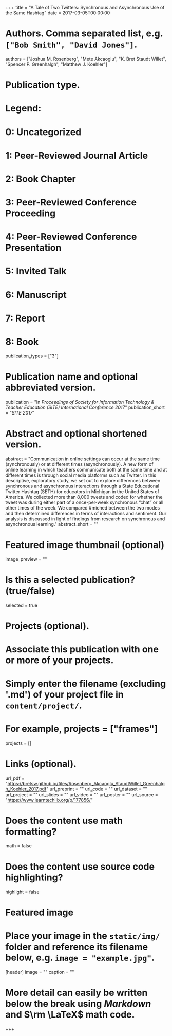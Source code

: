 +++
title = "A Tale of Two Twitters: Synchronous and Asynchronous Use of the Same Hashtag"
date = 2017-03-05T00:00:00

# Authors. Comma separated list, e.g. `["Bob Smith", "David Jones"]`.
authors = ["Joshua M. Rosenberg", "Mete Akcaoglu", "K. Bret Staudt Willet", "Spencer P. Greenhalgh", "Matthew J. Koehler"]

# Publication type.
# Legend:
#  0: Uncategorized
#  1: Peer-Reviewed Journal Article
#  2: Book Chapter
#  3: Peer-Reviewed Conference Proceeding
#  4: Peer-Reviewed Conference Presentation
#  5: Invited Talk
#  6: Manuscript
#  7: Report
#  8: Book
publication_types = ["3"]

# Publication name and optional abbreviated version.
publication = "In *Proceedings of Society for Information Technology & Teacher Education (SITE) International Conference 2017*"
publication_short = "*SITE 2017*"

# Abstract and optional shortened version.
abstract = "Communication in online settings can occur at the same time (synchronously) or at different times (asynchronously). A new form of online learning in which teachers communicate both at the same time and at different times is through social media platforms such as Twitter. In this descriptive, exploratory study, we set out to explore differences between synchronous and asynchronous interactions through a State Educational Twitter Hashtag (SETH) for educators in Michigan in the United States of America. We collected more than 8,000 tweets and coded for whether the tweet was during either part of a once-per-week synchronous “chat” or all other times of the week. We compared #miched between the two modes and then determined differences in terms of interactions and sentiment. Our analysis is discussed in light of findings from research on synchronous and asynchronous learning."
abstract_short = ""

# Featured image thumbnail (optional)
image_preview = ""

# Is this a selected publication? (true/false)
selected = true

# Projects (optional).
#   Associate this publication with one or more of your projects.
#   Simply enter the filename (excluding '.md') of your project file in `content/project/`. 
#   For example, projects = ["frames"]
projects = []

# Links (optional).
url_pdf = "https://bretsw.github.io/files/Rosenberg_Akcaoglu_StaudtWillet_Greenhalgh_Koehler_2017.pdf"
url_preprint = ""
url_code = ""
url_dataset = ""
url_project = ""
url_slides = ""
url_video = ""
url_poster = ""
url_source = "https://www.learntechlib.org/p/177856/"

# Does the content use math formatting?
math = false

# Does the content use source code highlighting?
highlight = false

# Featured image
# Place your image in the `static/img/` folder and reference its filename below, e.g. `image = "example.jpg"`.
[header]
image = ""
caption = ""

# More detail can easily be written below the break using *Markdown* and $\rm \LaTeX$ math code.

+++

